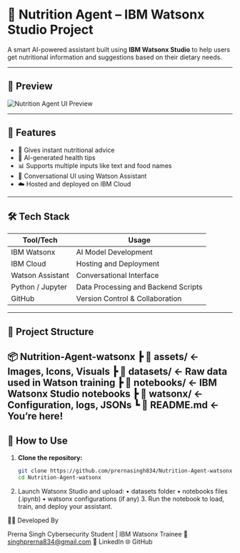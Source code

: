 # 🧠 Nutrition Agent – IBM Watsonx Studio Project

A smart AI-powered assistant built using **IBM Watsonx Studio** to help users get nutritional information and suggestions based on their dietary needs.

---

## 📸 Preview

![Nutrition Agent UI Preview](assets/images/agent-interface.jpg)

---

## 🚀 Features

- 🥗 Gives instant nutritional advice
- 🧬 AI-generated health tips
- 📊 Supports multiple inputs like text and food names
- 💬 Conversational UI using Watson Assistant
- ☁️ Hosted and deployed on IBM Cloud

---

## 🛠️ Tech Stack

| Tool/Tech        | Usage                                |
|------------------|---------------------------------------|
| IBM Watsonx      | AI Model Development                 |
| IBM Cloud        | Hosting and Deployment               |
| Watson Assistant | Conversational Interface             |
| Python / Jupyter | Data Processing and Backend Scripts  |
| GitHub           | Version Control & Collaboration      |

---

## 📁 Project Structure
📦 Nutrition-Agent-watsonx
┣ 📂 assets/         ← Images, Icons, Visuals
┣ 📂 datasets/       ← Raw data used in Watson training
┣ 📂 notebooks/      ← IBM Watsonx Studio notebooks
┣ 📂 watsonx/        ← Configuration, logs, JSONs
┗ 📄 README.md       ← You’re here!
---
## 🔧 How to Use

1. **Clone the repository:**
   ```bash
   git clone https://github.com/prernasingh834/Nutrition-Agent-watsonx.git
   cd Nutrition-Agent-watsonx
2.	Launch Watsonx Studio and upload:
	•	datasets folder
	•	notebooks files (.ipynb)
	•	watsonx configurations (if any)
	3.	Run the notebook to load, train, and deploy your assistant.

 👩‍💻 Developed By

Prerna Singh
Cybersecurity Student | IBM Watsonx Trainee
📧 singhprerna834@gmail.com
🔗 LinkedIn
🌐 GitHub
   
